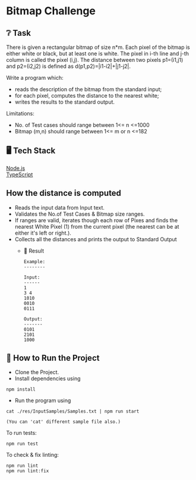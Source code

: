 # Bitmap Challenge

## ❔ Task

There is given a rectangular bitmap of size n*m. Each pixel of the bitmap is either white or
black, but at least one is white. The pixel in i-th line and j-th column is called the pixel (i,j). The
distance between two pixels p1=(i1,j1) and p2=(i2,j2) is defined as d(p1,p2)=|i1-i2|+|j1-j2|.

Write a program which:

* reads the description of the bitmap from the standard input;  
* for each pixel, computes the distance to the nearest white;  
* writes the results to the standard output.

Limitations:  
* No. of Test cases should range between 1<= n <=1000
* Bitmap (m,n) should range between 1<= m or n <=182


## 🖥  Tech Stack

[Node.js](https://nodejs.org)  
[TypeScript](https://www.typescriptlang.org)  

## How the distance is computed

* Reads the input data from Input text. 
* Validates the No.of Test Cases & Bitmap size ranges.
* If ranges are valid, iterates though each row of Pixes and finds the nearest White Pixel (1) from the current pixel (the nearest can be at either it's left or right.).
* Collects all the distances and prints the output to Standard Output  
    * 🎉  Result

      ```
      Example:
      --------

      Input: 
      ------ 
      1
      3 4
      1010
      0010
      0111

      Output:
      -------
      0101
      2101
      1000
      ```

## 🏃 How to Run the Project

* Clone the Project.
* Install dependencies using

```
npm install
```
 * Run the program using
```
cat ./res/InputSamples/Samples.txt | npm run start

(You can 'cat' different sample file also.)
```

To run tests:

```
npm run test
```

To check & fix linting:

```
npm run lint
npm run lint:fix
```